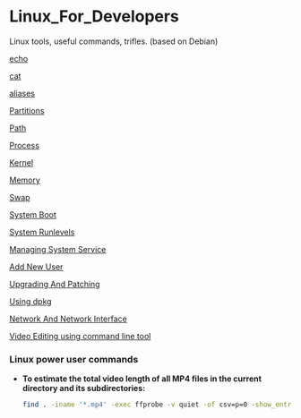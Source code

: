 # Linux_For_Developers
Linux tools, useful commands, trifles. (based on Debian)

[echo](https://github.com/tamim662/Linux_For_Developers/blob/master/Documentation/echo_and_cat.md#the-first-one-is-echo "echo")


[cat](https://github.com/tamim662/Linux_For_Developers/blob/master/Documentation/echo_and_cat.md#and-this-second-way-is-use--cat-combined-with-redirection "cat")

[aliases](https://github.com/tamim662/Linux_For_Developers/blob/master/Documentation/aliases.md#aliases "aliases")

[Partitions](https://github.com/tamim662/Linux_For_Developers/blob/master/Documentation/filesystem.md#partitions "partitions")

[Path](https://github.com/tamim662/Linux_For_Developers/blob/master/Documentation/path.md#path "path")

[Process](https://github.com/tamim662/Linux_For_Developers/blob/master/Documentation/process.md#monitoring-and-performance-utilities "process")

[Kernel](https://github.com/tamim662/Linux_For_Developers/blob/master/Documentation/kernel.md#kernel "kernel")

[Memory](https://github.com/tamim662/Linux_For_Developers/blob/master/Documentation/memeory.md#memory "memeory")

[Swap](https://github.com/tamim662/Linux_For_Developers/blob/master/Documentation/memeory.md#swap "swap")

[System Boot](https://github.com/tamim662/Linux_For_Developers/blob/master/Documentation/system_boot.md#system-boot "system boot")

[System Runlevels](https://github.com/tamim662/Linux_For_Developers/blob/master/Documentation/system_boot.md#system-runlevels "system runlevels")

[Managing System Service](https://github.com/tamim662/Linux_For_Developers/blob/master/Documentation/System_services.md#managing-system-services 'system services')

[Add New User](https://github.com/tamim662/Linux_For_Developers/blob/master/Documentation/adding%20User.md#creating-an-account 'user add')

[Upgrading And Patching](https://github.com/tamim662/Linux_For_Developers/blob/master/Documentation/Upgrading%20and%20Patching.md#upgrading-and-patching)

[Using dpkg](https://github.com/tamim662/Linux_For_Developers/blob/master/Documentation/Using%20dpkg.md#using-dpkg)

[Network And Network Interface](https://github.com/tamim662/Linux_For_Developers/blob/master/Documentation/Networking.md#network-and-network-interfaces)

[Video Editing using command line tool](https://github.com/tamim662/Linux_For_Developers/blob/00f4075d5813c26690efd1929d420913e044b63b/Documentation/Video_editing.md)

### Linux power user commands
- **To estimate the total video length of all MP4 files in the current directory and its subdirectories:**
    ```bash
    find . -iname '*.mp4' -exec ffprobe -v quiet -of csv=p=0 -show_entries format=duration {} \; | paste -sd+ - | bc -l | awk '{printf "%.2f minutes\n", $1/60}'
    ```
